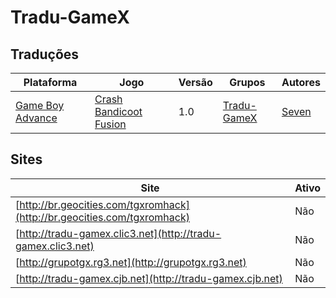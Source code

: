# Tradu-GameX

## Traduções

| Plataforma | Jogo | Versão | Grupos | Autores |
| ----------- | ----------- | ----------- | ----------- | ----------- |
| [Game Boy Advance](../../traducoes/game-boy-advance/) | [Crash Bandicoot Fusion](../../traducoes/game-boy-advance/crash-bandicoot-fusion_seven/) | 1.0 | [Tradu\-GameX](../../grupos/tradu-gamex/) | [Seven](../../autores/seven/) |

## Sites

| Site | Ativo |
| ----------- | ----------- |
| [http://br.geocities.com/tgxromhack](http://br.geocities.com/tgxromhack) | Não |
| [http://tradu-gamex.clic3.net](http://tradu-gamex.clic3.net) | Não |
| [http://grupotgx.rg3.net](http://grupotgx.rg3.net) | Não |
| [http://tradu-gamex.cjb.net](http://tradu-gamex.cjb.net) | Não |